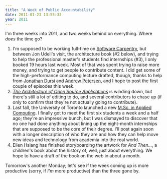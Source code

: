 ```yaml
---
title: "A Week of Public Accountability"
date: 2011-01-23 13:55:33
year: 2011
---
```

I'm three weeks into 2011, and two weeks behind on everything. Where <em>does</em> the time go?
<ol>
  <li>I'm supposed to be working full-time on <a href="https://software-carpentry.org">Software Carpentry</a>, but between Jon Udell's visit, the architecture book (#2 below), and trying to help the professional master's students find internships (#3), I only booked 19 hours last week. Most of that was spent trying to raise more money, and trying to get people to contribute content. I did get some of the high-performance computing lecture drafted, though, thanks to help from <a href="http://www.cita.utoronto.ca/~ljdursi/">Jonathan Dursi</a> and <a href="http://individual.utoronto.ca/apetersen/">Andrew Petersen</a>, and I hope to post the first couple of episodes this week.</li>
  <li><a href="http://aosabook.org"><em>The Architecture of Open Source Applications</em></a> is winding down, but there's still a lot of editing to do, and several contributors to chase up (if only to confirm that they're not actually going to contribute).</li>
  <li>Last fall, the University of Toronto launched a new <a href="http://web.cs.toronto.edu/program/grad/mscac.htm">M.Sc. in Applied Computing</a>. I finally got to meet the first six students a week and a half ago; they're an impressive bunch, but I was dismayed to discover that no one had done anything about lining up the eight-month internships that are supposed to be the core of their degree. I'll post again soon with a longer description of who they are and how they can help move new ideas and technology from academia into the real world.</li>
  <li>Ellen Hsiang has finished storyboarding the artwork for <em>And Then…</em>, a children's book about the history of, well, just about everything. We hope to have a draft of the book on the web in about a month.</li>
</ol>
Tomorrow's another Monday; let's see if the week coming up is more productive (sorry, if <em>I'm</em> more productive) than the three gone by.
